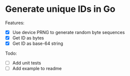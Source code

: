 # Generate unique IDs in Go

Features:

-   [x] Use device PRNG to generate random byte sequences
-   [x] Get ID as bytes
-   [x] Get ID as base-64 string

Todo:

-   [ ] Add unit tests
-   [ ] Add example to readme
